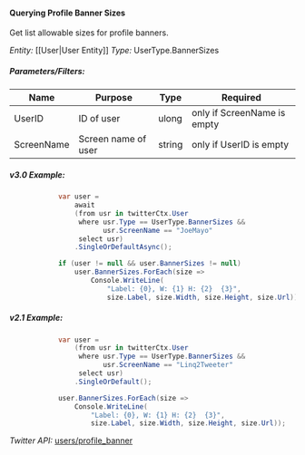 #### Querying Profile Banner Sizes

Get list allowable sizes for profile banners.

*Entity:* [[User|User Entity]]
*Type:* UserType.BannerSizes

##### Parameters/Filters:

| Name | Purpose | Type | Required |
|------|---------|------|----------|
| UserID | ID of user | ulong | only if ScreenName is empty |
| ScreenName | Screen name of user | string | only if UserID is empty |

##### v3.0 Example:

```c#
            var user =
                await
                (from usr in twitterCtx.User
                 where usr.Type == UserType.BannerSizes &&
                       usr.ScreenName == "JoeMayo"
                 select usr)
                .SingleOrDefaultAsync();

            if (user != null && user.BannerSizes != null)
                user.BannerSizes.ForEach(size =>
                    Console.WriteLine(
                        "Label: {0}, W: {1} H: {2}  {3}",
                        size.Label, size.Width, size.Height, size.Url));
```

##### v2.1 Example:

```c#
            var user =
                (from usr in twitterCtx.User
                 where usr.Type == UserType.BannerSizes &&
                       usr.ScreenName == "Linq2Tweeter"
                 select usr)
                .SingleOrDefault();

            user.BannerSizes.ForEach(size => 
                Console.WriteLine(
                    "Label: {0}, W: {1} H: {2}  {3}",
                    size.Label, size.Width, size.Height, size.Url));
```

*Twitter API:* [users/profile_banner](https://developer.twitter.com/en/docs/accounts-and-users/manage-account-settings/api-reference/get-users-profile_banner)